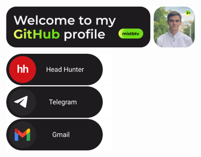 ![Image 1](github_banner.png)

<p align="start">
  <a href="https://togliatti.hh.ru/resume/9f49e091ff05b9228d0039ed1f765362434a41" style="text-decoration:none">
    <img src="github_hh.png" width="282" height="84">
  </a>
  <a href="https://t.me/mistbtv" style="text-decoration:none">
    <img src="github_tg.png" width="282" height="84">
  </a>
  <a href="https://mail.google.com/mail/u/0/#inbox?compose=CllgCJlKpGjkVbpXJqMttSqGkvxSbPwFqZzwBznhSpjwwQPglfHrFhRXHzQtHVnVTLPfJXDVllB" style="text-decoration:none">
    <img src="github_gmail.png" width="282" height="84">
  </a>
</p>
